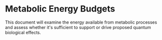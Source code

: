 # Metabolic Energy Budgets

This document will examine the energy available from metabolic processes and assess whether it's sufficient to support or drive proposed quantum biological effects.
